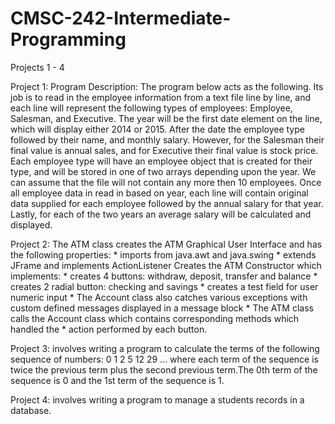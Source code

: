 # CMSC-242-Intermediate-Programming
Projects 1 - 4


Project 1: Program Description: The program below acts as the following. Its job is to read in the
employee information from a text file line by line, and each line will represent the
following types of employees: Employee, Salesman, and Executive. The year will be the
first date element on the line, which will display either 2014 or 2015. After the date
the employee type followed by their name, and monthly salary. However, for the Salesman
their final value is annual sales, and for Executive their final value is stock price.
Each employee type will have an employee object that is created for their type, and
will be stored in one of two arrays depending upon the year. We can assume that the file
will not contain any more then 10 employees. Once all employee data in read in based on 
year, each line will contain original data supplied for each employee followed by the 
annual salary for that year. Lastly, for each of the two years an average salary will be
calculated and displayed.


Project 2: The ATM class creates the ATM Graphical User Interface and has the following properties:
 		*  	imports from java.awt and java.swing
 		*  	extends JFrame and implements ActionListener
Creates the ATM Constructor which implements:
 		*  	creates 4 buttons:  withdraw, deposit, transfer and balance
 		*  	creates 2 radial button: checking and savings
 		*  	creates a test field for user numeric input
 		*  The Account class also catches various exceptions with custom defined messages displayed in a message block
 		*  The ATM class calls the Account class which contains corresponding methods which handled the
 		*  action performed by each button.
    
    
Project 3: involves writing a program to calculate the terms of the following sequence of numbers: 0 1 2 5 12 29 ... where 
each term of the sequence is twice the previous term plus the second previous term.The 0th term of the sequence is 0 and the
1st term of the sequence is 1. 


Project 4: involves writing a program to manage a students records in a database. 
